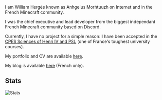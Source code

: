 I am William Hergès known as Anhgelus Morhtuuzh on Internet and in the French Minecraft community.

I was the chief executive and lead developer from the biggest independant French Minecraft community based on Discord.

Currently, I have no project for a simple reason: I have been accepted in the [CPES Sciences of Henri IV and PSL](https://psl.eu/en/education/multidisciplinary-undergraduate-degree-cpes) (one of France's toughest university courses).

My portfolio and CV are available [here](https://www.anhgelus.world/).

My blog is available [here](https://blog.anhgelus.world/) (French only).

## Stats

![Stats](https://github-profile-trophy.vercel.app/?username=anhgelus)
